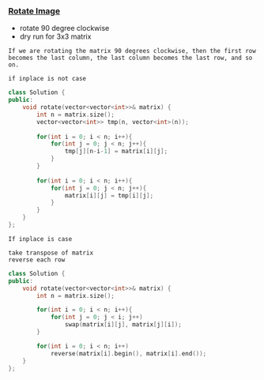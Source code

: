 ### [Rotate Image](https://leetcode.com/problems/rotate-image/description/)

* rotate 90 degree clockwise
* dry run for 3x3 matrix

```
If we are rotating the matrix 90 degrees clockwise, then the first row becomes the last column, the last column becomes the last row, and so on.
```

```if inplace is not case```
```cpp
class Solution {
public:
    void rotate(vector<vector<int>>& matrix) {
        int n = matrix.size();
        vector<vector<int>> tmp(n, vector<int>(n));
        
        for(int i = 0; i < n; i++){
            for(int j = 0; j < n; j++){
                tmp[j][n-i-1] = matrix[i][j];
            }
        }
        
        for(int i = 0; i < n; i++){
            for(int j = 0; j < n; j++){
                matrix[i][j] = tmp[i][j];
            }
        }
    }
};
```

```If inplace is case```

```
take transpose of matrix
reverse each row
```

```cpp
class Solution {
public:
    void rotate(vector<vector<int>>& matrix) {
        int n = matrix.size();

        for(int i = 0; i < n; i++){
            for(int j = 0; j < i; j++)
                swap(matrix[i][j], matrix[j][i]);
        }

        for(int i = 0; i < n; i++) 
            reverse(matrix[i].begin(), matrix[i].end());
    }
};
```